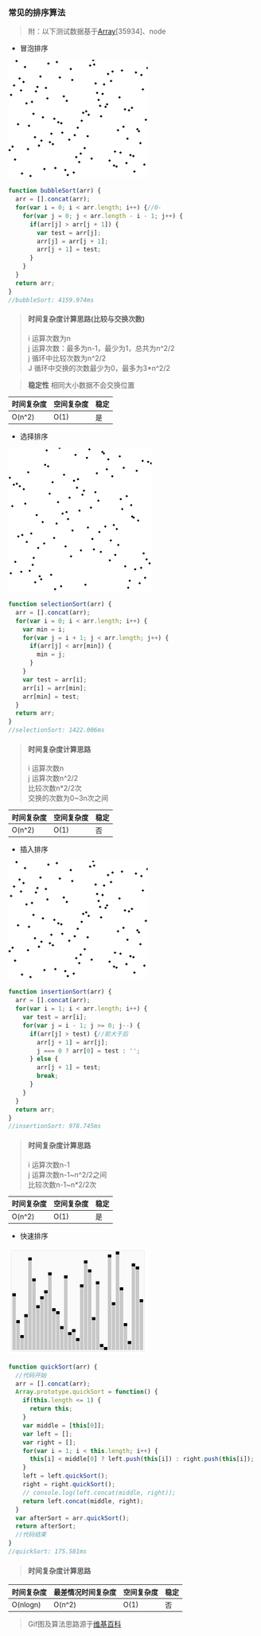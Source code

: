 ### 常见的排序算法
> 附：以下测试数据基于[Array](../static/js/sort_exp_arr.js)[35934]、node
* 冒泡排序

![](../static/img/Bubble_sort_animation.gif)
```javascript
function bubbleSort(arr) {
  arr = [].concat(arr);
  for(var i = 0; i < arr.length; i++) {//0-
    for(var j = 0; j < arr.length - i - 1; j++) {
      if(arr[j] > arr[j + 1]) {
        var test = arr[j];
        arr[j] = arr[j + 1];
        arr[j + 1] = test;
      }
    }
  }
  return arr;
}
//bubbleSort: 4159.974ms
```
> #### 时间复杂度计算思路(比较与交换次数)
> i 运算次数为n  </br>
> j 运算次数：最多为n-1，最少为1，总共为n^2/2  </br>
> j 循环中比较次数为n^2/2  </br>
> J 循环中交换的次数最少为0，最多为3*n^2/2

> **稳定性** 相同大小数据不会交换位置

|时间复杂度|空间复杂度|稳定|
|---|---|---|
|O(n^2)|O(1)|是|
* 选择排序

![](../static/img/Selection_sort_animation.gif)
```javascript
function selectionSort(arr) {
  arr = [].concat(arr);
  for(var i = 0; i < arr.length; i++) {
    var min = i;
    for(var j = i + 1; j < arr.length; j++) {
      if(arr[j] < arr[min]) {
        min = j;
      }
    }
    var test = arr[i];
    arr[i] = arr[min];
    arr[min] = test;
  }
  return arr;
}
//selectionSort: 1422.006ms
```
> #### 时间复杂度计算思路
> i 运算次数n  </br>
> j 运算次数n^2/2  </br>
> 比较次数n*2/2次 </br>
> 交换的次数为0~3n次之间

|时间复杂度|空间复杂度|稳定|
|---|---|---|
|O(n^2)|O(1)|否|
* 插入排序

![](../static/img/Insertion_sort_animation.gif)
```javascript
function insertionSort(arr) {
  arr = [].concat(arr);
  for(var i = 1; i < arr.length; i++) {
    var test = arr[i];
    for(var j = i - 1; j >= 0; j--) {
      if(arr[j] > test) {//前大于后
        arr[j + 1] = arr[j];
        j === 0 ? arr[0] = test : '';
      } else {
        arr[j + 1] = test;
        break;
      }
    }
  }
  return arr;
}
//insertionSort: 978.745ms
```
> #### 时间复杂度计算思路
> i 运算次数n-1  </br>
> j 运算次数n-1~n^2/2之间  </br>
> 比较次数n-1~n*2/2次  </br>

|时间复杂度|空间复杂度|稳定|
|---|---|---|
|O(n^2)|O(1)|是|
* 快速排序

![](../static/img/Sorting_quicksort_anim.gif)
```javascript
function quickSort(arr) {
  //代码开始
  arr = [].concat(arr);
  Array.prototype.quickSort = function() {
    if(this.length <= 1) {
      return this;
    }
    var middle = [this[0]];
    var left = [];
    var right = [];
    for(var i = 1; i < this.length; i++) {
      this[i] < middle[0] ? left.push(this[i]) : right.push(this[i]);
    }
    left = left.quickSort();
    right = right.quickSort();
    // console.log(left.concat(middle, right));
    return left.concat(middle, right);
  }
  var afterSort = arr.quickSort();
  return afterSort;
  //代码结束
}
//quickSort: 175.581ms
```
> #### 时间复杂度计算思路

|时间复杂度|最差情况时间复杂度|空间复杂度|稳定|
|---|---|---|---|
|O(nlogn)|O(n^2)|O(1)|否|
> Gif图及算法思路源于[维基百科](https://zh.wikipedia.org/wiki/%E6%8E%92%E5%BA%8F%E7%AE%97%E6%B3%95)